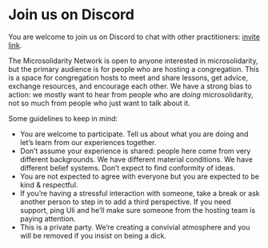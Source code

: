 # Join us on Discord



You are welcome to join us on Discord to chat with other practitioners: [invite link](https://discord.gg/Kp2xVuSFAX).

The Microsolidarity Network is open to anyone interested in microsolidarity, but the primary audience is for people who are hosting a congregation. This is a space for congregation hosts to meet and share lessons, get advice, exchange resources, and encourage each other. We have a strong bias to action: we mostly want to hear from people who are _doing_ microsolidarity, not so much from people who just want to talk about it.

Some guidelines to keep in mind:

* You are welcome to participate. Tell us about what you are doing and let’s learn from our experiences together.
* Don’t assume your experience is shared: people here come from very different backgrounds. We have different material conditions. We have different belief systems. Don’t expect to find conformity of ideas.
* You are not expected to agree with everyone but you are expected to be kind & respectful.
* If you’re having a stressful interaction with someone, take a break or ask another person to step in to add a third perspective. If you need support, ping Uli and he’ll make sure someone from the hosting team is paying attention.
* This is a private party. We’re creating a convivial atmosphere and you will be removed if you insist on being a dick.
